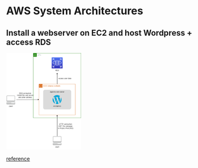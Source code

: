 # AWS System Architectures



## Install a webserver on EC2 and host Wordpress + access RDS
<img src="wordpress-RDS-EC2.drawio.png"  width="40%" height="30%">

[reference](https://docs.aws.amazon.com/AmazonRDS/latest/UserGuide/CHAP_Tutorials.WebServerDB.CreateWebServer.html)
